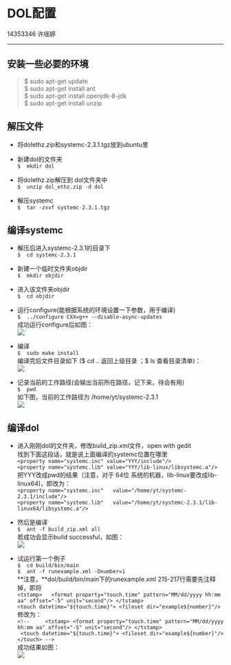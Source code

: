 # DOL配置
14353346	 许瑶婷
***
## 安装一些必要的环境
>$	sudo apt-get update  
$	sudo apt-get install ant  
$ 	sudo apt-get install openjdk-8-jdk  
$	sudo apt-get install unzip


## 解压文件
+  将dolethz.zip和systemc-2.3.1.tgz放到ubuntu里
+ 新建dol的文件夹  
`$	mkdir dol `  

+ 将dolethz.zip解压到 dol文件夹中  
`$	unzip dol_ethz.zip -d dol`  

+ 解压systemc  
`$	tar -zxvf systemc-2.3.1.tgz`  


## 编译systemc
+  解压后进入systemc-2.3.1的目录下  
`$	cd systemc-2.3.1`  

+ 新建一个临时文件夹objdir  
`$	mkdir objdir`  

+ 进入该文件夹objdir  
`$	cd objdir`  

+ 运行configure(能根据系统的环境设置一下参数，用于编译)  
`$	../configure CXX=g++ --disable-async-updates`  
成功运行configure后如图：  
![](http://i1.piimg.com/567571/252234e749dab93b.jpg)

+ 编译   
`$	sudo make install`  
编译完后文件目录如下  ($ cd ..  返回上级目录 ；$ ls 查看目录清单)：  
![](http://p1.bpimg.com/567571/acaf958257d98bbf.jpg)  

+ 记录当前的工作路径(会输出当前所在路径，记下来，待会有用)   
`$	pwd`  
如下图，当前的工作路径为 /home/yt/systemc-2.3.1  
![](http://p1.bpimg.com/567571/53189c8a23298ffa.jpg)  



## 编译dol  
+ 进入刚刚dol的文件夹，修改build_zip.xml文件，open with gedit  
找到下面这段话，就是说上面编译的systemc位置在哪里  
`<property name="systemc.inc" value="YYY/include"/>`  
`<property name="systemc.lib" value="YYY/lib-linux/libsystemc.a"/>`  
把YYY改成pwd的结果（注意，对于 64位 系统的机器，lib-linux要改成lib-linux64)，即改为：  
`<property name="systemc.inc"   value="/home/yt/systemc-2.3.1/include"/>`  
 `<property name="systemc.lib"   value="/home/yt/systemc-2.3.1/lib-linux64/libsystemc.a"/>`  

+ 然后是编译  
`$	ant -f build_zip.xml all`  
若成功会显示build successful，如图：  
![](http://i1.piimg.com/567571/c9c0ca74c5beb87b.jpg)

+ 试运行第一个例子  
`$	cd build/bin/main`  
`$	ant -f runexample.xml -Dnumber=1`  
**注意，**dol/build/bin/main下的runexample.xml 215-217行需要先注释掉，即将  
`<tstamp>  
      <format property="touch.time"
              pattern="MM/dd/yyyy hh:mm aa"
              offset="-5" unit="second"/>
    </tstamp>`  
    `<touch datetime="${touch.time}">
      <fileset dir="example${number}"/>`  
修改为：  
`<!--     <tstamp>
      <format property="touch.time"
              pattern="MM/dd/yyyy hh:mm aa"
              offset="-5" unit="second"/>
    </tstamp>`  
   ` <touch datetime="${touch.time}">
      <fileset dir="example${number}"/>
    </touch> -->`  
成功结果如图：  
![](http://i1.piimg.com/567571/72699ade9d285f62.jpg)